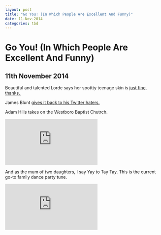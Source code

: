 ```yaml
---
layout: post
title: "Go You! (In Which People Are Excellent And Funny)"
date: 11-Nov-2014
categories: tbd
---
```


# Go You! (In Which People Are Excellent And Funny)

## 11th November 2014

 

Beautiful and talented Lorde says her spottty teenage skin is <a href="http://www.news.com.au/entertainment/music/lorde-shares-beforeandafter-photoshop-pics-flaws-are-ok/story-e6frfn09-1226869949678">just fine,   thanks. </a>

James Blunt <a href="http://www.take40.com/news/44113/james-blunt-tweets-hilarious-responses-to-online-criticsm">gives it back to his Twitter haters.</a>

 

Adam Hills takes on the Westboro Baptist Chutrch.

<iframe src='https://www.youtube.com/embed/60ETdhgLA8U' frameborder='0' gesture='media' allow='encrypted-media' allowfullscreen></iframe>

And as the mum of two daughters, I say Yay to Tay Tay. This is the current go-to family dance party tune.

<iframe src='https://www.youtube.com/embed/nfWlot6h_JM' frameborder='0' gesture='media' allow='encrypted-media' allowfullscreen></iframe>
